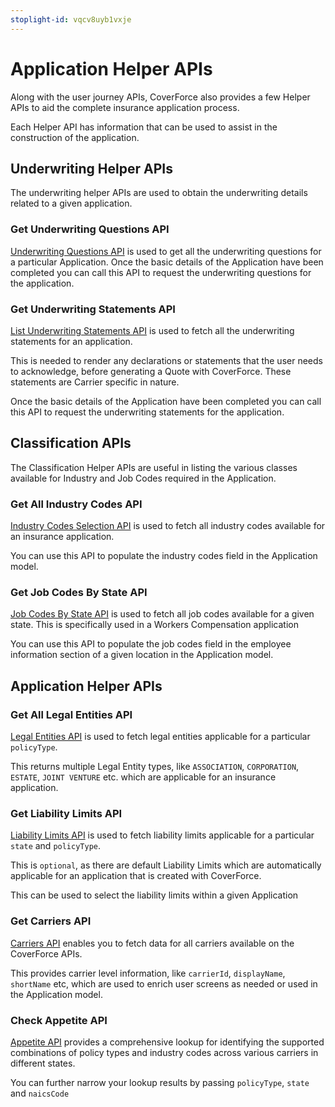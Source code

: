 ```yaml
---
stoplight-id: vqcv8uyb1vxje
---
```


# Application Helper APIs

Along with the user journey APIs, CoverForce also provides a few Helper APIs to aid the complete insurance application process.

Each Helper API has information that can be used to assist in the construction of the application. 

## Underwriting Helper APIs

The underwriting helper APIs are used to obtain the underwriting details related to a given application.


### Get Underwriting Questions API

[Underwriting Questions API](https://coverforce.stoplight.io/docs/coverforce-api/branches/main/4eba38ca6290c-get-uw-questions-for-an-application) is used to get all the underwriting questions for a particular Application. Once the basic details of the Application have been completed you can call this API to request the underwriting questions for the application.


### Get Underwriting Statements API

[List Underwriting Statements API](https://coverforce.stoplight.io/docs/coverforce-api/branches/main/69be58c1fe747-list-underwriting-statements) is used to fetch all the underwriting statements for an application.

This is needed to render any declarations or statements that the user needs to acknowledge, before generating a Quote with CoverForce. These statements are Carrier specific in nature.

Once the basic details of the Application have been completed you can call this API to request the underwriting statements for the application.

## Classification APIs

The Classification Helper APIs are useful in listing the various classes available for Industry and Job Codes required in the Application.

### Get All Industry Codes API

[Industry Codes Selection API](https://coverforce.stoplight.io/docs/coverforce-api/branches/main/d59129617694e-get-all-industry-codes) is used to fetch all industry codes available for an insurance application.

You can use this API to populate the industry codes field in the Application model.


### Get Job Codes By State API


[Job Codes By State API](https://coverforce.stoplight.io/docs/coverforce-api/branches/main/6bc1b23f19878-get-job-codes-by-state) is used to fetch all job codes available for a given state. This is specifically used in a Workers Compensation application

You can use this API to populate the job codes field in the employee information section of a given location in the Application model.


## Application Helper APIs

### Get All Legal Entities API

[Legal Entities API](https://coverforce.stoplight.io/docs/coverforce-api/branches/main/2e421d9aae489-get-all-legal-entities) is used to fetch legal entities applicable for a particular `policyType`.

This returns multiple Legal Entity types, like `ASSOCIATION`, `CORPORATION`, `ESTATE`, `JOINT VENTURE` etc. which are applicable for an insurance application.


### Get Liability Limits API

[Liability Limits API](https://coverforce.stoplight.io/docs/coverforce-api/branches/main/05922f4a91366-get-liability-limits) is used to fetch liability limits applicable for a particular `state` and `policyType`.

This is `optional`, as there are default Liability Limits which are automatically applicable for an application that is created with CoverForce.

This can be used to select the liability limits within a given Application


### Get Carriers API


[Carriers API](https://coverforce.stoplight.io/docs/coverforce-api/branches/main/75afdbbee1844-get-all-carriers) enables you to fetch data for all carriers available on the CoverForce APIs.

This provides carrier level information, like `carrierId`, `displayName`, `shortName` etc, which are used to enrich user screens as needed or used in the Application model.

### Check Appetite API


[Appetite API](https://coverforce.stoplight.io/docs/coverforce-api/branches/main/n5xmbgkxqq2i8-check-appetite) provides a comprehensive lookup for identifying the supported combinations of policy types and industry codes across various carriers in different states.

You can further narrow your lookup results by passing `policyType`, `state` and `naicsCode`


